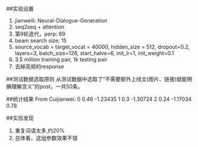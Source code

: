 ##实验设置
1. jianweili: Neural-Dialogue-Generation 
2. seq2seq + attention
3. 第9轮迭代，perp: 69
4. beam search size: 15
5. source_vocab = target_vocat = 40000, hidden_size = 512, dropout=0.2, layers=3, batch_size=128, start_halve=6, init_lr=1, init_weight=0.1
6. 3.5 million training pair, 1k testing pair
7. 去掉高频的response

##测试数据选取原则
从测试数据中选取了“不需要额外上线文(图片、链接)就能明确理解含义”的post，一共50条。

##统计结果
From Cuijianwei:
0  0.46 -1.23435
1  0.3 -1.30724
2  0.24 -1.17034
0.78

##实验发现
1. 重复词语太多,约20%
2. 总体看，这组参数效果不错
